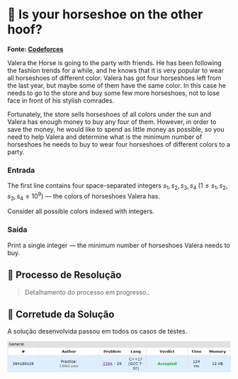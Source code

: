 # 🐎 Is your horseshoe on the other hoof?

**Fonte: [Codeforces](https://codeforces.com/contest/228/problem/A)**

Valera the Horse is going to the party with friends. He has been following the fashion trends for a while, and he knows that it is very popular to wear all horseshoes of different color. Valera has got four horseshoes left from the last year, but maybe some of them have the same color. In this case he needs to go to the store and buy some few more horseshoes, not to lose face in front of his stylish comrades.

Fortunately, the store sells horseshoes of all colors under the sun and Valera has enough money to buy any four of them. However, in order to save the money, he would like to spend as little money as possible, so you need to help Valera and determine what is the minimum number of horseshoes he needs to buy to wear four horseshoes of different colors to a party.

### Entrada
The first line contains four space-separated integers $s_1, s_2, s_3, s_4$ ($1 ≤ s_1, s_2, s_3, s_4 ≤ 10^9$) — the colors of horseshoes Valera has.

Consider all possible colors indexed with integers.

### Saída
Print a single integer — the minimum number of horseshoes Valera needs to buy.

## 🧩 Processo de Resolução

> Detalhamento do processo em progresso..

## 📝 Corretude da Solução
A solução desenvolvida passou em todos os casos de testes.

![Accepted](img/accepted.png)